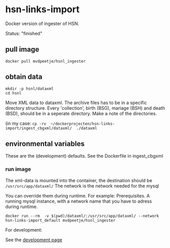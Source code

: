 # hsn-links-import

Docker version of ingester of HSN. 

Status: "finished"

## pull image

    docker pull mvdpeetje/hsnl_ingester

## obtain data

```
mkdir -p hsnl/dataxml
cd hsnl
```

Move XML data to dataxml.
The archive files has to be in a specific directory structure.
Every 'collection', birth (BSG), mariage (BSH) and death (BSD), should be in a seperate directory.
Make a note of the directories. 


(in my case: `cp -rv  ~/dockerprojecten/hsn-links-import/ingest_cbgxml/dataxml/  ./dataxml`



## environmental variables


These are the (development) defaults. 
See the Dockerfile in ingest_cbgxml


### run image

The xml-data is mounted into the container, the destination should be `/usr/src/app/dataxml/`
The network is the network needed for the mysql

You can override them during runtime. For example:
Prerequisites. A running mysql instance, with a network name that you have to adress during runtime.


    docker run --rm  -v $(pwd)/dataxml/:/usr/src/app/dataxml/ --network hsn-links-import_default mvdpeetje/hsnl_ingester


For development:

See the [development page](https://github.com/knaw-huc/hsn-links-import/blob/main/DEVELOPMENT.md)